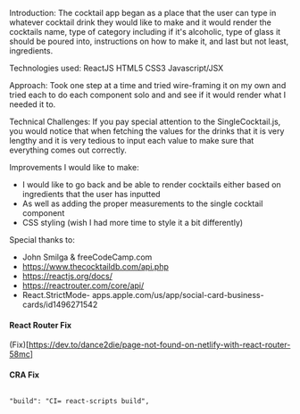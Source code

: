 Introduction:
The cocktail app began as a place that the user can type in whatever cocktail drink they would like to make and it would render the cocktails name, type of category including if it's alcoholic, type of glass it should be poured into, instructions on how to make it, and last but not least, ingredients. 

Technologies used:
ReactJS
HTML5
CSS3
Javascript/JSX
    
Approach:
Took one step at a time and tried wire-framing it on my own and tried each to do each component solo and and see if it would render what I needed it to. 

Technical Challenges:
If you pay special attention to the SingleCocktail.js, you would notice that when fetching the values for the drinks that it is very lengthy and it is very tedious to input each value to make sure that everything comes out correctly.

Improvements I would like to make:
*  I would like to go back and be able to render cocktails either based on ingredients that the user has inputted
* As well as adding the proper measurements to the single cocktail component  
* CSS styling (wish I had more time to style it a bit differently)

Special thanks to:
* John Smilga & freeCodeCamp.com
* https://www.thecocktaildb.com/api.php
* https://reactjs.org/docs/
* https://reactrouter.com/core/api/
* React.StrictMode- apps.apple.com/us/app/social-card-business-cards/id1496271542





#### React Router Fix

(Fix)[https://dev.to/dance2die/page-not-found-on-netlify-with-react-router-58mc]

#### CRA Fix

```

"build": "CI= react-scripts build",

```
